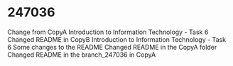 # 247036
Change from CopyA Introduction to Information Technology - Task 6
Changed README in CopyB Introduction to Information Technology - Task 6
Some changes to the README
Changed README in the CopyA folder
Changed README in the branch_247036 in CopyA
